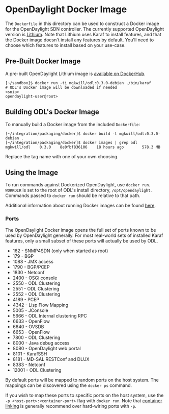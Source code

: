 # OpenDaylight Docker Image

The `Dockerfile` in this directory can be used to construct a Docker
image for the OpenDaylight SDN controller. The currently supported
OpenDaylight version is [Lithium][1]. Note that Lithium uses Karaf
to install features, and that the Docker image doesn't install any
features by default. You'll need to choose which features to install
based on your use-case.

## Pre-Built Docker Image

A pre-built OpenDaylight Lithium image is [available on DockerHub][2].

```
[~/sandbox]$ docker run -ti mgkwill/odl:0.3.0-debian ./bin/karaf
# ODL's Docker image will be downloaded if needed
<snip>
opendaylight-user@root>
```

## Building ODL's Docker Image

To manually build a Docker image from the included `Dockerfile`:

```
[~/integration/packaging/docker]$ docker build -t mgkwill/odl:0.3.0-debian .
[~/integration/packaging/docker]$ docker images | grep odl
mgkwill/odl    0.3.0    8e0fbf836106    18 hours ago        578.3 MB
```

Replace the tag name with one of your own choosing.

## Using the Image

To run commands against Dockerized OpenDaylight, use `docker run`. `WORKDIR`
is set to the root of ODL's install directory, `/opt/opendaylight`. Commands
passed to `docker run` should be relative to that path.

Additional information about running Docker images can be found [here][3].

### Ports

The OpenDaylight Docker image opens the full set of ports known to be used
by OpenDaylight generally. For most real-world sets of installed Karaf
features, only a small subset of these ports will actually be used by
ODL.

* 162 - SNMP4SDN (only when started as root)
* 179 - BGP
* 1088 - JMX access
* 1790 - BGP/PCEP
* 1830 - Netconf
* 2400 - OSGi console
* 2550 - ODL Clustering
* 2551 - ODL Clustering
* 2552 - ODL Clustering
* 4189 - PCEP
* 4342 - Lisp Flow Mapping
* 5005 - JConsole
* 5666 - ODL Internal clustering RPC
* 6633 - OpenFlow
* 6640 - OVSDB
* 6653 - OpenFlow
* 7800 - ODL Clustering
* 8000 - Java debug access
* 8080 - OpenDaylight web portal
* 8101 - KarafSSH
* 8181 - MD-SAL RESTConf and DLUX
* 8383 - Netconf
* 12001 - ODL Clustering

By default ports will be mapped to random ports on the host system. The
mappings can be discovered using the `docker ps` command.

If you wish to map these ports to specific ports on the host system, use
the `-p <host-port>:<container-port>` flag with `docker run`. Note that
[container linking][4] is generally recommend over hard-wiring ports with
`-p`.


[1]: https://www.opendaylight.org/software/downloads/lithium
[2]: https://registry.hub.docker.com/u/mgkwill/odl/
[3]: https://docs.docker.com/reference/run/
[4]: https://docs.docker.com/userguide/dockerlinks/
